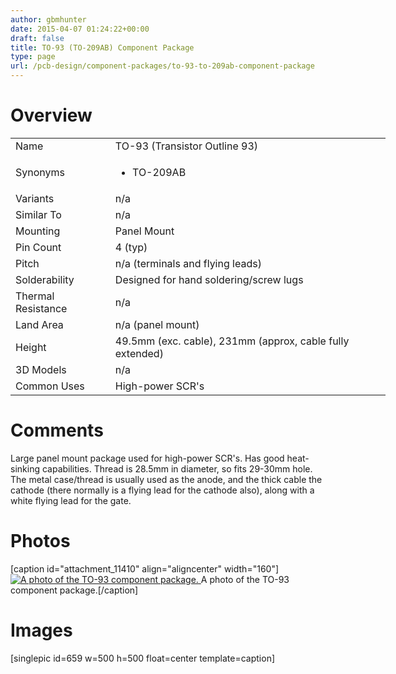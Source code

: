```yaml
---
author: gbmhunter
date: 2015-04-07 01:24:22+00:00
draft: false
title: TO-93 (TO-209AB) Component Package
type: page
url: /pcb-design/component-packages/to-93-to-209ab-component-package
---
```


# Overview


<table style="width: 600px;" >
<tbody >
<tr >

<td >Name
</td>

<td >TO-93 (Transistor Outline 93)
</td>
</tr>
<tr >

<td >Synonyms
</td>

<td >



  * TO-209AB


</td>
</tr>
<tr >

<td >Variants
</td>

<td >n/a
</td>
</tr>
<tr >

<td >Similar To
</td>

<td >n/a
</td>
</tr>
<tr >

<td >Mounting
</td>

<td >Panel Mount
</td>
</tr>
<tr >

<td >Pin Count
</td>

<td >4 (typ)
</td>
</tr>
<tr >

<td >Pitch
</td>

<td >n/a (terminals and flying leads)
</td>
</tr>
<tr >

<td >Solderability
</td>

<td >Designed for hand soldering/screw lugs
</td>
</tr>
<tr >

<td >Thermal Resistance
</td>

<td >n/a
</td>
</tr>
<tr >

<td >Land Area
</td>

<td >n/a (panel mount)
</td>
</tr>
<tr >

<td >Height
</td>

<td >49.5mm (exc. cable), 231mm (approx, cable fully extended)
</td>
</tr>
<tr >

<td >3D Models
</td>

<td >n/a
</td>
</tr>
<tr >

<td >Common Uses
</td>

<td >High-power SCR's
</td>
</tr>
</tbody>
</table>


# Comments




Large panel mount package used for high-power SCR's. Has good heat-sinking capabilities. Thread is 28.5mm in diameter, so fits 29-30mm hole. The metal case/thread is usually used as the anode, and the thick cable the cathode (there normally is a flying lead for the cathode also), along with a white flying lead for the gate.




# Photos


[caption id="attachment_11410" align="aligncenter" width="160"][![A photo of the TO-93 component package.](http://blog.mbedded.ninja/wp-content/uploads/2015/04/to-93-component-package-photo.jpg)
](http://blog.mbedded.ninja/wp-content/uploads/2015/04/to-93-component-package-photo.jpg) A photo of the TO-93 component package.[/caption]


# Images




[singlepic id=659 w=500 h=500 float=center template=caption]
